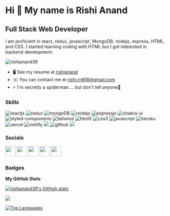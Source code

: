 Hi 👋 My name is Rishi Anand
============================

Full Stack Web Developer
------------------------

I am proficient in react, redux, javascript, MongoDB, nodejs, express, HTML, and CSS. I started learning coding with HTML but I got interested in backend development.

<p align="left"> <img src="https://komarev.com/ghpvc/?username=rishianand39&label=Profile%20views&color=0e75b6&style=flat" alt="rishianand39" /> </p>


* 🖥️  See my resume at [rishianand](https://drive.google.com/file/d/1baBLotRB9dD2lkyaxVnBclsEN0-AhJET/view?usp=sharing)
* ✉️  You can contact me at [rishi.rn818@gmail.com](mailto:rishi.rn818@gmail.com)
* ⚡  I'm secretly a spiderman.... but don't tell anyone🤫

### Skills


<p>
<img src="https://img.shields.io/badge/React-20232A?style=for-the-badge&logo=react&logoColor=61DAFB" alt="reactjs" />
<img src="https://img.shields.io/badge/Redux-593D88?style=for-the-badge&logo=redux&logoColor=white" alt="redux" />
<img src="https://img.shields.io/badge/-MongoDB-4DB33D?style=for-the-badge&logo=mongodb&logoColor=FFFFFF" alt='mongoDB'> 
<img src="https://img.shields.io/badge/Node.js-339933?style=for-the-badge&logo=nodedotjs&logoColor=white" alt="nodejs" />
<img src="https://img.shields.io/badge/Express.js-000000?style=for-the-badge&logo=express&logoColor=white" alt="expressjs"/>
<img src="https://img.shields.io/badge/Chakra%20UI-3bc7bd?style=for-the-badge&logo=chakraui&logoColor=white" alt="chakra-ui"/>
<img src="https://img.shields.io/badge/styled--components-DB7093?style=for-the-badge&logo=styled-components&logoColor=white" alt="styled-components"/>
<img src="https://img.shields.io/badge/Tailwind_CSS-38B2AC?style=for-the-badge&logo=tailwind-css&logoColor=white" alt="tailwind"/>

<img src="https://img.shields.io/badge/HTML5-E34F26?style=for-the-badge&logo=html5&logoColor=white" alt="html5"/>
<img src="https://img.shields.io/badge/CSS3-1572B6?style=for-the-badge&logo=css3&logoColor=white" alt="css3"/>
<img src="https://img.shields.io/badge/JavaScript-323330?style=for-the-badge&logo=javascript&logoColor=F7DF1E" alt="javascript"/>

<img src="https://img.shields.io/badge/Heroku-430098?style=for-the-badge&logo=heroku&logoColor=white" alt="heroku"/>
<img src="https://img.shields.io/badge/Vercel-100000?style=for-the-badge&logo=Vercel&logoColor=white" alt="vercel"/>
<img src="https://img.shields.io/badge/Netlify-black?style=for-the-badge&logo=netlify&logoColor=#0370BA" alt="netlify"/>
<img src="http://img.shields.io/badge/-Postman-F57141?style=for-the-badge&logo=postman&logoColor=white">


<img src="https://img.shields.io/badge/GitHub-000000?style=for-the-badge&logo=github&logoColor=FFFFFF" alt="github"/>
<img src="http://img.shields.io/badge/-Git-F1502F?style=for-the-badge&logo=git&logoColor=FFFFFF">

</p>


### Socials

<p align="left"> <a href="https://www.github.com/rishianand39" target="_blank" rel="noreferrer"><img src="https://raw.githubusercontent.com/danielcranney/readme-generator/main/public/icons/socials/github-dark.svg" width="32" height="32" /></a> <a href="https://www.linkedin.com/in/rishianand39" target="_blank" rel="noreferrer"><img src="https://raw.githubusercontent.com/danielcranney/readme-generator/main/public/icons/socials/linkedin.svg" width="32" height="32" /></a> <a href="http://www.medium.com/rishi.rn818" target="_blank" rel="noreferrer"><img src="https://raw.githubusercontent.com/danielcranney/readme-generator/main/public/icons/socials/medium-dark.svg" width="32" height="32" /></a> <a href="https://www.twitter.com/rishianand39" target="_blank" rel="noreferrer"><img src="https://raw.githubusercontent.com/danielcranney/readme-generator/main/public/icons/socials/twitter.svg" width="32" height="32" /></a> <a href="https://www.youtube.com/channel/UCSc_cBmqmzhCph7hvnQv-yQ" target="_blank" rel="noreferrer"><img src="https://raw.githubusercontent.com/danielcranney/readme-generator/main/public/icons/socials/youtube.svg" width="32" height="32" /></a></p>

### Badges

<b>My GitHub Stats</b>

<a href="http://www.github.com/rishianand39"><img src="https://github-readme-stats.vercel.app/api?username=rishianand39&show_icons=true&hide=&count_private=true&title_color=0891b2&text_color=ffffff&icon_color=0891b2&bg_color=1c1917&hide_border=true&show_icons=true" alt="rishianand39's GitHub stats" /></a>

<a href="http://www.github.com/rishianandiuin"><img src="https://github-readme-streak-stats.herokuapp.com/?user=rishianandkhikkjyn&stroke=ffffff&background=1c1917&ring=0891b2&fire=0891b2&currStreakNum=ffffff&currStreakLabel=0891b2&sideNums=ffffff&sideLabels=ffffff&dates=ffffff&hide_border=true" /></a>


<a href="https://github.com/rishianand39" align="left"><img src="https://github-readme-stats.vercel.app/api/top-langs/?username=rishianand39&langs_count=10&title_color=0891b2&text_color=ffffff&icon_color=0891b2&bg_color=1c1917&hide_border=true&locale=en&custom_title=Top%20%Languages" alt="Top Languages" /></a>
